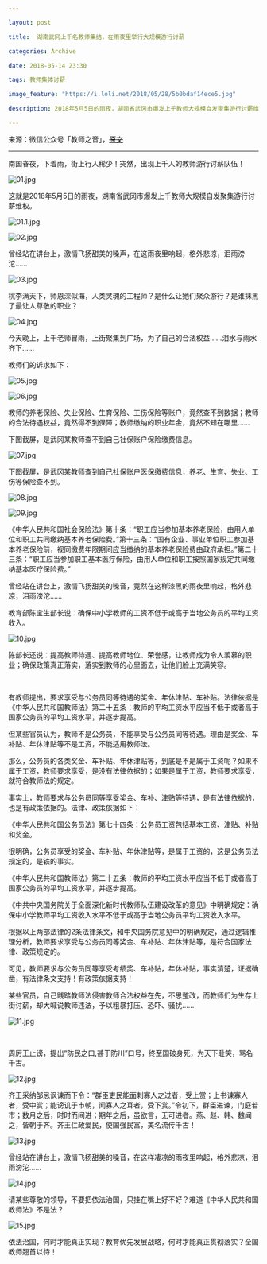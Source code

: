 ```yaml
---

layout: post

title:  湖南武冈上千名教师集结，在雨夜里举行大规模游行讨薪

categories: Archive

date: 2018-05-14 23:30

tags: 教师集体讨薪

image_feature: "https://i.loli.net/2018/05/28/5b0bdaf14ece5.jpg"

description: 2018年5月5日的雨夜，湖南省武冈市爆发上千教师大规模自发聚集游行讨薪维权。

---
```


来源：微信公众号「教师之音」，~~[原文](https://mp.weixin.qq.com/s/_T_p16UzQO9e7fPXK1WONQ)~~

---

南国春夜，下着雨，街上行人稀少！突然，出现上千人的教师游行讨薪队伍！

![01.jpg](https://i.loli.net/2018/05/28/5b0bdaf00a9a2.jpg)

这就是2018年5月5日的雨夜，湖南省武冈市爆发上千教师大规模自发聚集游行讨薪维权。

![01.1.jpg](https://i.loli.net/2018/05/28/5b0bdc5b0e53e.jpg)

![02.jpg](https://i.loli.net/2018/05/28/5b0bdaf06542d.jpg)

曾经站在讲台上，激情飞扬甜美的嗓声，在这雨夜里响起，格外悲凉，泪雨滂沱……

![03.jpg](https://i.loli.net/2018/05/28/5b0bdaf06494f.jpg)

桃李满天下，师恩深似海，人类灵魂的工程师？是什么让她们聚众游行？是谁抹黑了最让人尊敬的职业？

![04.jpg](https://i.loli.net/2018/05/28/5b0bdaf0a3a6d.jpg)

今天晚上，上千老师冒雨，上街聚集到广场，为了自己的合法权益……泪水与雨水齐下……

教师们的诉求如下：

![05.jpg](https://i.loli.net/2018/05/28/5b0bdaf14ece5.jpg)

![06.jpg](https://i.loli.net/2018/05/28/5b0bdaf17978a.jpg)

教师的养老保险、失业保险、生育保险、工伤保险等账户，竟然查不到数据；教师的合法待遇权益，竟然得不到保障；教师缴纳的职业年金，竟然不知在哪里……

下图截屏，是武冈某教师查不到自己社保账户保险缴费信息。

![07.jpg](https://i.loli.net/2018/05/28/5b0bdaf14d641.jpg)

下图截屏，是武冈某教师查到自己社保账户医保缴费信息，养老、生育、失业、工伤等保险查不到。

![08.jpg](https://i.loli.net/2018/05/28/5b0bdaf14cdf1.jpg)

![09.jpg](https://i.loli.net/2018/05/28/5b0bdaf14d9fa.jpg)

《中华人民共和国社会保险法》第十条：“职工应当参加基本养老保险，由用人单位和职工共同缴纳基本养老保险费。”第十三条：“国有企业、事业单位职工参加基本养老保险前，视同缴费年限期间应当缴纳的基本养老保险费由政府承担。”第二十三条：“职工应当参加职工基本医疗保险，由用人单位和职工按照国家规定共同缴纳基本医疗保险费。”

曾经站在讲台上，激情飞扬甜美的嗓音，竟然在这样漆黑的雨夜里响起，格外悲凉，泪雨滂沱……

教育部陈宝生部长说：确保中小学教师的工资不低于或高于当地公务员的平均工资收入。

![10.jpg](https://i.loli.net/2018/05/28/5b0bdaf0d7e90.jpg)

陈部长还说：提高教师待遇、提高教师地位、荣誉感，让教师成为令人羡慕的职业；确保政策真正落实，落实到教师的心里面去，让他们脸上充满笑容。

<br >

有教师提出，要求享受与公务员同等待遇的奖金、年休津贴、车补贴。法律依据是《中华人民共和国教师法》第二十五条：教师的平均工资水平应当不低于或者高于国家公务员的平均工资水平，并逐步提高。

但某些官员认为，教师不是公务员，不能享受与公务员同等待遇。理由是奖金、车补贴、年休津贴等不是工资，不能适用教师法。

那么，公务员的各类奖金、车补贴、年休津贴等，到底是不是属于工资呢？如果不属于工资，教师要求享受，是没有法律依据的；如果是属于工资，教师要求享受，就符合教师法的规定。

事实上，教师要求与公务员同等享受奖金、车补、津贴等待遇，是有法律依据的，也是有政策依据的。法律、政策依据如下：

《中华人民共和国公务员法》第七十四条：公务员工资包括基本工资、津贴、补贴和奖金。

很明确，公务员享受的奖金、车补贴、年休津贴等，是属于工资的，这是公务员法规定的，是铁的事实。

《中华人民共和国教师法》第二十五条：教师的平均工资水平应当不低于或者高于国家公务员的平均工资水平，并逐步提高。

《中共中央国务院关于全面深化新时代教师队伍建设改革的意见》中明确规定：确保中小学教师平均工资收入水平不低于或高于当地公务员平均工资收入水平。

根据以上两部法律的2条法律条文，和中央国务院意见中的明确规定，通过逻辑推理分析，教师要求享受与公务员同等奖金、车补贴、年休津贴等，是符合国家法律、政策规定的。

可见，教师要求与公务员同等享受考绩奖、车补贴，年休补贴，事实清楚，证据确凿，有法律条文支持！有政策依据支持！

某些官员，自己践踏教师法侵害教师合法权益在先，不思整改，而教师们为生存上街讨薪，却大喊说教师违法，予以粗暴打压、恐吓、骚扰……

![11.jpg](https://i.loli.net/2018/05/28/5b0bdd026d5d6.jpg)

<br>

周厉王止谤，提出“防民之口,甚于防川”口号，终至国破身死，为天下耻笑，骂名千古。

![12.jpg](https://i.loli.net/2018/05/28/5b0bdd0288c3e.jpg)

齐王采纳邹忌讽谏而下令：“群臣吏民能面刺寡人之过者，受上赏；上书谏寡人者，受中赏；能谤讥于市朝，闻寡人之耳者，受下赏。”令初下，群臣进谏，门庭若市；数月之后，时时而间进；期年之后，虽欲言，无可进者。燕、赵、韩、魏闻之，皆朝于齐。齐王仁政爱民，使国强民富，美名流传千古！

![13.jpg](https://i.loli.net/2018/05/28/5b0bdd021def2.jpg)

曾经站在讲台上，激情飞扬甜美的嗓音，在这样凄凉的雨夜里响起，格外悲凉，泪雨滂沱……

![14.jpg](https://i.loli.net/2018/05/28/5b0bdd022eea8.jpg)

请某些尊敬的领导，不要把依法治国，只挂在嘴上好不好？难道《中华人民共和国教师法》不是法？

![15.jpg](https://i.loli.net/2018/05/28/5b0bdd0351f6a.jpg)

依法治国，何时才能真正实现？教育优先发展战略，何时才能真正贯彻落实？全国教师翘首以待！
